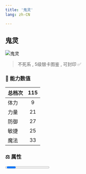 ```yaml
---
title: '鬼灵'
lang: zh-CN

---
```



## 鬼灵

![鬼灵](https://user-images.githubusercontent.com/78347270/115939429-10b3a800-a4d9-11eb-91a2-533c5042cfdf.gif) 

> 不死系 , 5级银卡图鉴<Card :type="1" /> , 可封印 ✅ 


### 💪 能力数值

| 总档次       | 115            |
| :----------- |:-------------:|
| 体力      | 9   <Stars :number="1" />  |
| 力量      | 21   <Stars :number="2" />  |
| 防御      | 27  <Stars :number="2.5" />  | 
| 敏捷      | 25  <Stars :number="2.5" />  | 
| 魔法      | 33  <Stars :number="3.5" />   | 


### ⚖️ 属性


<Progress earth :number="0" />

<Progress water :number="0" />

<Progress fire :number="8" />

<Progress wind :number="2" />

### ✨ 技能栏 <Strong>8个</Strong>

- 攻击
- 防御

### 👶 1级出现点

- 峡之洞窟最下层打倒罗连斯后区域 参考坐标（74, 4） 参考任务 :scroll: 牛鬼的逆袭



